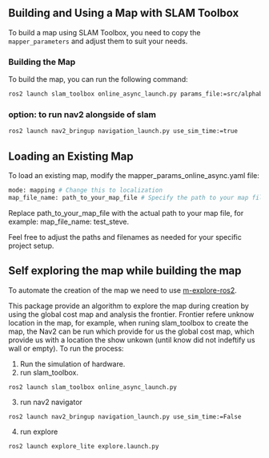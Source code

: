 ## Building and Using a Map with SLAM Toolbox

To build a map using SLAM Toolbox, you need to copy the `mapper_parameters` and adjust them to suit your needs.

### Building the Map

To build the map, you can run the following command:

```bash
ros2 launch slam_toolbox online_async_launch.py params_file:=src/alphabot/alphabot_localization/config/mapper_params_online_async.yaml use_sim_time:=true
```
### option: to run nav2 alongside of slam 

```bash
ros2 launch nav2_bringup navigation_launch.py use_sim_time:=true
```

## Loading an Existing Map
To load an existing map, modify the mapper_params_online_async.yaml file:

```bash
mode: mapping # Change this to localization
map_file_name: path_to_your_map_file # Specify the path to your map file
```

Replace path_to_your_map_file with the actual path to your map file, for example: map_file_name: test_steve.

Feel free to adjust the paths and filenames as needed for your specific project setup.


## Self exploring the map while building the map

To automate the creation of the map we need to use [m-explore-ros2](https://github.com/robo-friends/m-explore-ros2).

This package provide an algorithm to explore the map during creation by using the global cost map and analysis the frontier. Frontier refere unknow location in the map, for example, when runing slam_toolbox to create the map, the Nav2 can be run which provide for us the global cost map, which provide us with a location the show unkown (until know did not indeftify us wall or empty). To run the process:

1. Run the simulation of hardware.
2. run slam_toolbox.
```
ros2 launch slam_toolbox online_async_launch.py
```
3. run nav2 navigator
```
ros2 launch nav2_bringup navigation_launch.py use_sim_time:=False
```
4. run explore
```
ros2 launch explore_lite explore.launch.py
```